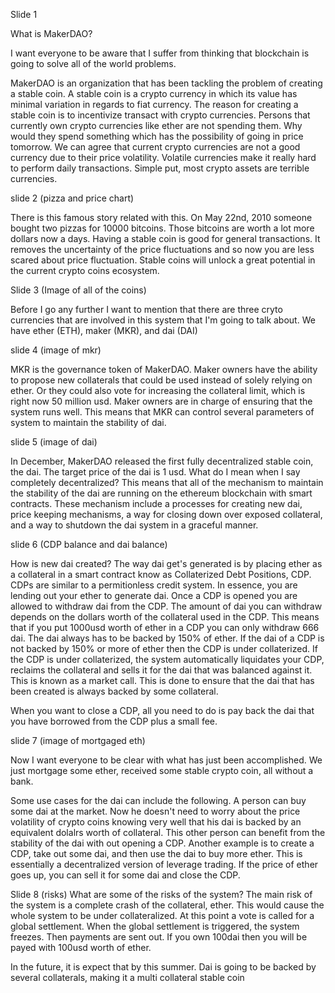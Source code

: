 Slide 1

What is MakerDAO?

I want everyone to be aware that I suffer from thinking that blockchain is going to solve all of the world problems.

MakerDAO is an organization that has been tackling the problem of creating a stable coin. A stable coin is a crypto currency in which its value has minimal variation in regards to fiat currency. The reason for creating a stable coin is to incentivize transact with crypto currencies. Persons that currently own crypto currencies like ether are not spending them. Why would they spend something which has the possibility of going in price tomorrow. We can agree that current crypto currencies are not a good currency due to their price volatility. Volatile currencies make it really hard to perform daily transactions. Simple put, most crypto assets are terrible currencies. 

slide 2 (pizza and price chart)

There is this famous story related with this. On May 22nd, 2010 someone bought two pizzas for 10000 bitcoins. Those bitcoins are worth a lot more dollars now a days. Having a stable coin is good for general transactions. It removes the uncertainty of the price fluctuations and so now you are less scared about price fluctuation. Stable coins will unlock a great potential in the current crypto coins ecosystem.

Slide 3 (Image of all of the coins)

Before I go any further I want to mention that there are three cryto currencies that are involved in this system that I'm going to talk about. We have ether (ETH), maker (MKR), and dai (DAI)

slide 4 (image of mkr)

MKR is the governance token of MakerDAO. Maker owners have the ability to propose new collaterals that could be used instead of solely relying on ether. Or they could also vote for increasing the collateral limit, which is right now 50 million usd. Maker owners are in charge of ensuring that the system runs well. This means that MKR can control several parameters of system to maintain the stability of dai.

slide 5 (image of dai)

In December, MakerDAO released the first fully decentralized stable coin, the dai. The target price of the dai is 1 usd. What do I mean when I say completely decentralized? This means that all of the mechanism to maintain the stability of the dai are running on the ethereum blockchain with smart contracts. These mechanism include a processes for creating new dai, price keeping mechanisms, a way for closing down over exposed collateral, and a way to shutdown the dai system in a graceful manner. 

slide 6 (CDP balance and dai balance)

How is new dai created? The way dai get's generated is by placing ether as a collateral in a smart contract know as Collaterized Debt Positions, CDP. CDPs are similar to a permitionless credit system. In essence, you are lending out your ether to generate dai. Once a CDP is opened you are allowed to withdraw dai from the CDP. The amount of dai you can withdraw depends on the dollars worth of the collateral used in the CDP. This means that if you put 1000usd worth of ether in a CDP you can only withdraw 666 dai. The dai always has to be backed by 150% of ether. If the dai of a CDP is not backed by 150% or more of ether then the CDP is under collaterized. If the CDP is under collaterized, the system automatically liquidates your CDP, reclaims the collateral and sells it for the dai that was balanced against it. This is known as a market call. This is done to ensure that the dai that has been created is always backed by some collateral. 

When you want to close a CDP, all you need to do is pay back the dai that you have borrowed from the CDP plus a small fee.  

slide 7 (image of mortgaged eth)

Now I want everyone to be clear with what has just been accomplished. We just mortgage some ether, received some stable crypto coin, all without a bank.

Some use cases for the dai can include the following. A person can buy some dai at the market. Now he doesn't need to worry about the price volatility of crypto coins knowing very well that his dai is backed by an equivalent dolalrs worth of collateral. This other person can benefit from the stability of the dai with out opening a CDP. Another example is to create a CDP, take out some dai, and then use the dai to buy more ether. This is essentially a decentralized version of leverage trading. If the price of ether goes up, you can sell it for some dai and close the CDP.
 
 Slide 8 (risks)
What are some of the risks of the system? The main risk of the system is a complete crash of the collateral, ether. This would cause the whole system to be under collateralized. At this point a vote is called for a global settlement. When the global settlement is triggered, the system freezes. Then payments are sent out. If you own 100dai then you will be payed with 100usd worth of ether.
    
In the future, it is expect that by this summer. Dai is going to be backed by several collaterals, making it a multi collateral stable coin

